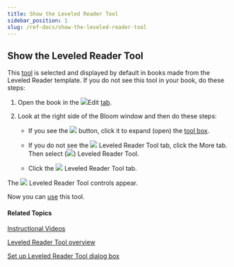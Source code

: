 ```yaml
---
title: Show the Leveled Reader Tool
sidebar_position: 1
slug: /ref-docs/show-the-leveled-reader-tool
---
```


## Show the Leveled Reader Tool

This [tool](../../../Concepts/Tool_Box.md) is selected and displayed by default in books made from the Leveled Reader template. If you do not see this tool in your book, do these steps:

1.  Open the book in the ![](/ref-docs-assets/images/User_Interface/Tabs/EditTab.png)Edit [tab](../../../User_Interface/Tabs/Edit_tab_commands.md).
    
2.  Look at the right side of the Bloom window and then do these steps:
    
    -   If you see the ![](/ref-docs-assets/images/Tasks/Edit_tasks/Leveled_Reader_Tool/Show_the_Leveled_Reader_Tool_NEW.png) button, click it to expand (open) the [tool box](../../../Concepts/Tool_Box.md).
        
    -   If you do not see the ![](/ref-docs-assets/images/Tasks/Edit_tasks/Leveled_Reader_Tool/LRT_Tab.png) Leveled Reader Tool tab, click the More tab.  
        Then select (![](/ref-docs-assets/images/CheckedBoxMorePane.png)) Leveled Reader Tool.
        
    -   Click the ![](/ref-docs-assets/images/Tasks/Edit_tasks/Leveled_Reader_Tool/LRT_Tab.png) Leveled Reader Tool tab.
        

The ![](/ref-docs-assets/images/Tasks/Edit_tasks/Leveled_Reader_Tool/Leveled_Reader_Tool_icon.png) Leveled Reader Tool controls appear.

Now you can [use](Leveled_Reader_Tool_overview.md) this tool.

#### Related Topics

[Instructional Videos](../../../FAQ/Instructional_Videos.md)

[Leveled Reader Tool overview](Leveled_Reader_Tool_overview.md)

[Set up Leveled Reader Tool dialog box](Set_up_Leveled_Reader_Tool_dialog_box.md)